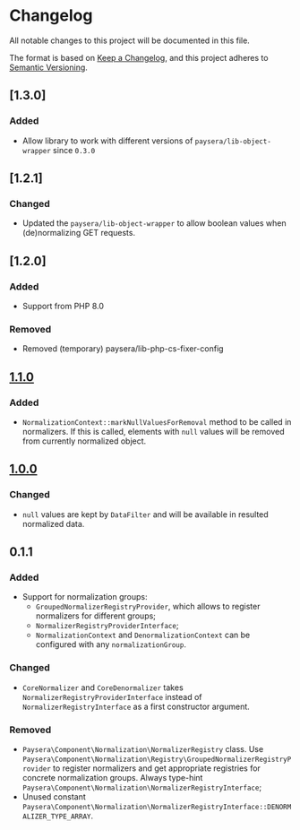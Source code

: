 # Changelog
All notable changes to this project will be documented in this file.

The format is based on [Keep a Changelog](https://keepachangelog.com/en/1.0.0/),
and this project adheres to [Semantic Versioning](https://semver.org/spec/v2.0.0.html).

## [1.3.0]
### Added
- Allow library to work with different versions of `paysera/lib-object-wrapper` since `0.3.0`

## [1.2.1]
### Changed
- Updated the `paysera/lib-object-wrapper` to allow boolean values when (de)normalizing GET requests.

## [1.2.0]
### Added
- Support from PHP 8.0

### Removed
- Removed (temporary) paysera/lib-php-cs-fixer-config
  
## [1.1.0]
### Added
- `NormalizationContext::markNullValuesForRemoval` method to be called in normalizers.
If this is called, elements with `null` values will be removed from currently normalized object.

## [1.0.0]
### Changed
- `null` values are kept by `DataFilter` and will be available in resulted normalized data.

## 0.1.1
### Added
- Support for normalization groups:
    - `GroupedNormalizerRegistryProvider`, which allows to register normalizers for different groups;
    - `NormalizerRegistryProviderInterface`;
    - `NormalizationContext` and `DenormalizationContext` can be configured with any `normalizationGroup`.

### Changed
- `CoreNormalizer` and `CoreDenormalizer` takes `NormalizerRegistryProviderInterface` instead of
    `NormalizerRegistryInterface` as a first constructor argument.

### Removed
- `Paysera\Component\Normalization\NormalizerRegistry` class.
    Use `Paysera\Component\Normalization\Registry\GroupedNormalizerRegistryProvider` to register normalizers
    and get appropriate registries for concrete normalization groups.
    Always type-hint `Paysera\Component\Normalization\NormalizerRegistryInterface`;
- Unused constant `Paysera\Component\Normalization\NormalizerRegistryInterface::DENORMALIZER_TYPE_ARRAY`.


[1.0.0]: https://github.com/paysera/lib-normalization/compare/0.1.3...1.0.0
[1.1.0]: https://github.com/paysera/lib-normalization/compare/1.0.0...1.1.0
